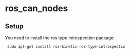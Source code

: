 # ros_can_nodes

## Setup

You need to install the ros type introspection package:

     sudo apt-get install ros-kinetic-ros-type-introspectio



